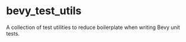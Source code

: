 # bevy_test_utils
A collection of test utilities to reduce boilerplate when writing Bevy unit tests.
